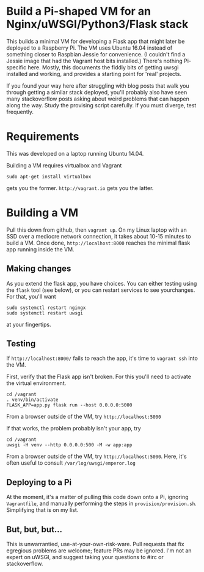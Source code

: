 # Build a Pi-shaped VM for an Nginx/uWSGI/Python3/Flask stack

This builds a minimal VM for developing a Flask app that might later be deployed to a Raspberry Pi. The VM uses Ubuntu 16.04 instead of something closer to Raspbian Jessie for convenience. (I couldn't find a Jessie image that had the Vagrant host bits installed.) There's nothing Pi-specific here. Mostly, this documents the fiddly bits of getting uwsgi installed and working, and provides a starting point for 'real' projects.

If you found your way here after struggling with blog posts that walk you through getting a similar stack deployed, you'll probably also have seen many stackoverflow posts asking about weird problems that can happen along the way. Study the provising script carefully. If you must diverge, test frequently.

# Requirements

This was developed on a laptop running Ubuntu 14.04.

Building a VM requires virtualbox and Vagrant

    sudo apt-get install virtualbox

gets you the former. `http://vagrant.io` gets you the latter.

# Building a VM

Pull this down from github, then `vagrant up`. On my Linux laptop with an SSD over a mediocre network connection, it takes about 10-15 minutes to build a VM. Once done, `http://localhost:8000` reaches the minimal flask app running inside the VM.

## Making changes

As you extend the flask app, you have choices. You can either testing using the `flask` tool (see below), or you can restart services to see yourchanges. For that, you'll want

    sudo systemctl restart ngingx
    sudo systemctl restart uwsgi

at your fingertips.

## Testing

If `http://localhost:8000/` fails to reach the app, it's time to `vagrant ssh` into the VM.

First, verify that the Flask app isn't broken. For this you'll need to activate the virtual environment.

    cd /vagrant
    . venv/bin/activate
    FLASK_APP=app.py flask run --host 0.0.0.0:5000

From a browser outside of the VM, try `http://localhost:5000`

If that works, the problem probably isn't your app, try

    cd /vagrant
    uwsgi -H venv --http 0.0.0.0:500 -M -w app:app

From a browser outside of the VM, try `http://localhost:5000`. Here, it's often useful to consult `/var/log/uwsgi/emperor.log`

## Deploying to a Pi

At the moment, it's a matter of pulling this code down onto a Pi, ignoring `Vagrantfile`, and manually performing the steps in `provision/provision.sh`. Simplifying that is on my list.

## But, but, but...

This is unwarrantied, use-at-your-own-risk-ware. Pull requests that fix egregious problems are welcome; feature PRs may be ignored. I'm not an expert on uWSGI, and suggest taking your questions to #irc or stackoverflow.


